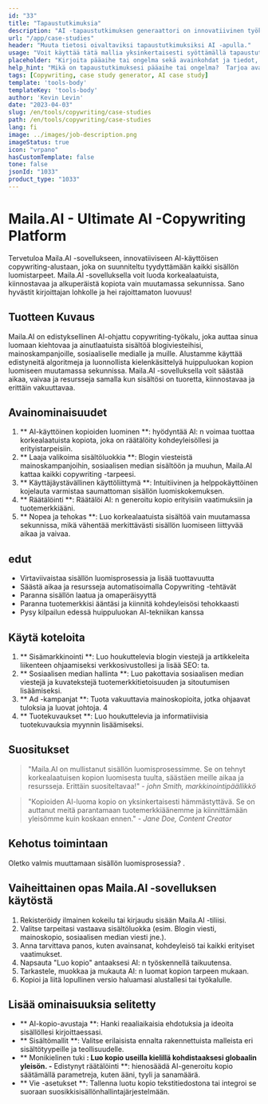 ```yaml
---
id: "33"
title: "Tapaustutkimuksia"
description: "AI -tapaustutkimuksen generaattori on innovatiivinen työkalu, joka hyödyntää keinotekoista älykkyyttä houkuttelevien tapaustutkimusten luomiseen.  Tämä tehokas työkalu auttaa sinua luomaan hyvin jäsenneltyjä, kiinnostavia ja informatiivisia tapaustutkimuksia, jotka perustuvat toimitetuihin tietoihin ja avainkohtiin, mikä säästää aikaa ja vaivaa prosessissa."
url: "/app/case-studies"
header: "Muuta tietosi oivaltaviksi tapaustutkimuksiksi AI -apulla."
usage: "Voit käyttää tätä mallia yksinkertaisesti syöttämällä tapaustutkimuksen pääaihe, avainkohdat ja kaikki asiaankuuluvat tiedot tai tilastot.  Tämä työkalu tuottaa sitten hyvin jäsennellyn, kiehtovan ja informatiivisen tapaustutkimuksen panoksesi perusteella."
placeholder: "Kirjoita pääaihe tai ongelma sekä avainkohdat ja tiedot, jotka haluat sisällyttää tapaustutkimukseen, esimerkiksi: \ n \ nmain Aihe: Asiakastyytyväisyyden parantaminen vähittäiskaupassa \ n \ nkey -pisteet: \ n \ n1.  Asiakkaiden kipupisteiden tunnistaminen \ N2.  Tehokkaiden ratkaisujen toteuttaminen \ N3.  Muutosten vaikutuksen arviointi \ n \ ndata: keskimääräisen asiakastyytyväisyysluokituksen nousu 3,5: een 4,2 \ n \ nkeywords: vähittäiskauppa, asiakastyytyväisyys, parannus"
help_hint: "Mikä on tapaustutkimuksesi pääaihe tai ongelma?  Tarjoa avainkohdat, tiedot tai tilastot, jotka haluat sisällyttää, ja luomme kattavan tapaustutkimuksen panoksesi perusteella."
tags: [Copywriting, case study generator, AI case study]
template: 'tools-body'
templateKey: 'tools-body'
author: 'Kevin Levin'
date: "2023-04-03"
slug: /en/tools/copywriting/case-studies
path: /en/tools/copywriting/case-studies
lang: fi
image: ../images/job-description.png
imageStatus: true
icon: "vrpano"
hasCustomTemplate: false
tone: false
jsonId: "1033"
product_type: "1033"
---
```

# Maila.AI - Ultimate AI -Copywriting Platform

Tervetuloa Maila.AI -sovellukseen, innovatiiviseen AI-käyttöisen copywriting-alustaan, joka on suunniteltu tyydyttämään kaikki sisällön luomistarpeet.  Maila.AI -sovelluksella voit luoda korkealaatuista, kiinnostavaa ja alkuperäistä kopiota vain muutamassa sekunnissa.  Sano hyvästit kirjoittajan lohkolle ja hei rajoittamaton luovuus!

## Tuotteen Kuvaus

Maila.AI on edistyksellinen AI-ohjattu copywriting-työkalu, joka auttaa sinua luomaan kiehtovaa ja ainutlaatuista sisältöä blogiviesteihisi, mainoskampanjoille, sosiaaliselle medialle ja muille.  Alustamme käyttää edistyneitä algoritmeja ja luonnollista kielenkäsittelyä huippuluokan kopion luomiseen muutamassa sekunnissa.  Maila.AI -sovelluksella voit säästää aikaa, vaivaa ja resursseja samalla kun sisältösi on tuoretta, kiinnostavaa ja erittäin vakuuttavaa.

## Avainominaisuudet

1. ** AI-käyttöinen kopioiden luominen **: hyödyntää AI: n voimaa tuottaa korkealaatuista kopiota, joka on räätälöity kohdeyleisöllesi ja erityistarpeisiin.
 2. ** Laaja valikoima sisältöluokkia **: Blogin viesteistä mainoskampanjoihin, sosiaalisen median sisältöön ja muuhun, Maila.AI kattaa kaikki copywriting -tarpeesi.
 3. ** Käyttäjäystävällinen käyttöliittymä **: Intuitiivinen ja helppokäyttöinen kojelauta varmistaa saumattoman sisällön luomiskokemuksen.
 4. ** Räätälöinti **: Räätälöi AI: n generoitu kopio erityisiin vaatimuksiin ja tuotemerkkiääni.
 5. ** Nopea ja tehokas **: Luo korkealaatuista sisältöä vain muutamassa sekunnissa, mikä vähentää merkittävästi sisällön luomiseen liittyvää aikaa ja vaivaa.

## edut

- Virtaviivaistaa sisällön luomisprosessia ja lisää tuottavuutta
 - Säästä aikaa ja resursseja automatisoimalla Copywriting -tehtävät
 - Paranna sisällön laatua ja omaperäisyyttä
 - Paranna tuotemerkkisi ääntäsi ja kiinnitä kohdeyleisösi tehokkaasti
 - Pysy kilpailun edessä huippuluokan AI-tekniikan kanssa

## Käytä koteloita

1. ** Sisämarkkinointi **: Luo houkuttelevia blogin viestejä ja artikkeleita liikenteen ohjaamiseksi verkkosivustollesi ja lisää SEO: ta.
 2. ** Sosiaalisen median hallinta **: Luo pakottavia sosiaalisen median viestejä ja kuvatekstejä tuotemerkkitietoisuuden ja sitoutumisen lisäämiseksi.
 3. ** Ad -kampanjat **: Tuota vakuuttavia mainoskopioita, jotka ohjaavat tuloksia ja luovat johtoja.
 4
 5. ** Tuotekuvaukset **: Luo houkuttelevia ja informatiivisia tuotekuvauksia myynnin lisäämiseksi.

## Suositukset

> "Maila.AI on mullistanut sisällön luomisprosessimme. Se on tehnyt korkealaatuisen kopion luomisesta tuulta, säästäen meille aikaa ja resursseja. Erittäin suositeltavaa!"  - _john Smith, markkinointipäällikkö_

> "Kopioiden AI-luoma kopio on yksinkertaisesti hämmästyttävä. Se on auttanut meitä parantamaan tuotemerkkiäänemme ja kiinnittämään yleisömme kuin koskaan ennen."  - _Jane Doe, Content Creator_

## Kehotus toimintaan

Oletko valmis muuttamaan sisällön luomisprosessia?  .

## Vaiheittainen opas Maila.AI -sovelluksen käytöstä

1. Rekisteröidy ilmainen kokeilu tai kirjaudu sisään Maila.AI -tiliisi.
 2. Valitse tarpeitasi vastaava sisältöluokka (esim. Blogin viesti, mainoskopio, sosiaalisen median viesti jne.).
 3. Anna tarvittava panos, kuten avainsanat, kohdeyleisö tai kaikki erityiset vaatimukset.
 4. Napsauta "Luo kopio" antaaksesi AI: n työskennellä taikuutensa.
 5. Tarkastele, muokkaa ja mukauta AI: n luomat kopion tarpeen mukaan.
 6. Kopioi ja liitä lopullinen versio haluamasi alustallesi tai työkalulle.

## Lisää ominaisuuksia selitetty

- ** AI-kopio-avustaja **: Hanki reaaliaikaisia ​​ehdotuksia ja ideoita sisällöllesi kirjoittaessasi.
 - ** Sisältömallit **: Valitse erilaisista ennalta rakennettuista malleista eri sisältötyypeille ja teollisuudelle.
 - ** Monikielinen tuki **: Luo kopio useilla kielillä kohdistaaksesi globaalin yleisön.
 -** Edistynyt räätälöinti **: hienosäädä AI-generoitu kopio säätämällä parametreja, kuten ääni, tyyli ja sanamäärä.
 - ** Vie -asetukset **: Tallenna luotu kopio tekstitiedostona tai integroi se suoraan suosikkisisällönhallintajärjestelmään.
